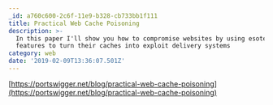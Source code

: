 ```yaml
---
_id: a760c600-2c6f-11e9-b328-cb733bb1f111
title: Practical Web Cache Poisoning
description: >-
  In this paper I'll show you how to compromise websites by using esoteric web
  features to turn their caches into exploit delivery systems
category: web
date: '2019-02-09T13:36:07.501Z'
---
```

[https://portswigger.net/blog/practical-web-cache-poisoning](https://portswigger.net/blog/practical-web-cache-poisoning)
